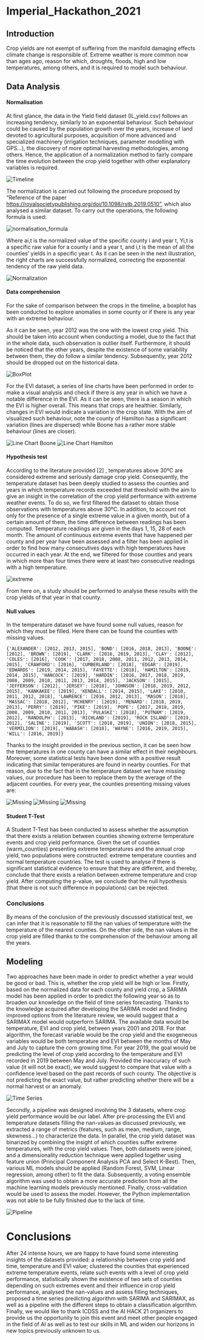 # Imperial_Hackathon_2021

## Introduction
Crop yields are not exempt of suffering from the manifold damaging effects climate change is responsible of. Extreme weather is more common now than ages ago, reason for which, droughts, floods, high and low temperatures, among others,  and it is required to model such behaviour.

## Data Analysis
#### Normalisation
At first glance, the data in the Yield field dataset (IL_yield.csv) follows an increasing tendency, similarly to an exponential behaviour. Such behaviour could be caused by the population growth over the years, increase of land devoted to agricultural purposes, acquisition of more advanced and specialized machinery (irrigation techniques, parameter modelling with GPS...), the discovery of more optimal harvesting methodologies, among others. Hence, the application of a normalization method to fairly compare the time evolution between the crop yield together with other explanatory variables is required. 

![Timeline](images/timeline_logan.png)

The normalization is carried out following the procedure proposed by “Reference of the paper https://royalsocietypublishing.org/doi/10.1098/rstb.2019.0510”, which also analysed a similar dataset. To carry out the operations, the following formula is used: 

![normalisation_formula](images/normalisation_formula.png)

Where ai,t is the normalized value of the specific county i and year t,  Yi,t is a specific raw value for a county i and a year t, and  i,t is the mean of all the counties’ yields in a specific year t. 
As it can be seen in the next illustration, the right charts are successfully normalized, correcting the exponential tendency of the raw yield data. 


![Normalization](images/Normalization.png)

#### Data comprehension
For the sake of comparison between the crops in the timeline, a boxplot has been conducted to explore anomalies in some county or if there is any year with an extreme behaviour.

As it can be seen, year 2012 was the one with the lowest crop yield. This should be taken into account when conducting a model, due to the fact that in the whole data, such observation is outlier itself. Furthermore, it should be noticed that the other years, despite the existence of some variability between them, they do follow a similar tendency. Subsequently, year 2012 should be dropped out on the historical data.


![BoxPlot](images/boxplots.jpeg)

For the EVI dataset, a series of line charts have been performed in order to make a visual analysis and check if there is any year in which we have a notable difference in the EVI. 
As it can be seen, there is a season in which the EVI is higher overall. This means that crops are healthier. Similarly, changes in EVI would indicate a variation in the crop state. 
With the aim of visualized such behaviour, note the county of Hamilton has a significant variation (lines are dispersed) while Boone has a rather more stable behaviour (lines are closer).

![Line Chart Boone](images/boone_evi.png)
![Line Chart Hamilton](images/hamilton_evi.png)




#### Hypothesis test 
According to the literature provided [2] , temperatures above 30ºC are considered extreme and seriously damage crop yield. Consequently, the temperature dataset has been deeply studied to assess the counties and years in which temperature records exceeded that threshold with the aim to give an insight in the correlation of the crop yield performance with extreme weather events. 
To do so, we first filtered the dataset to obtain those observations with temperatures above 30ºC. In addition, to account not only for the presence of a single extreme value in a given month, but of a certain amount of them, the time difference between readings has been computed. Temperature readings are given in the days 1, 15, 28 of each month. The amount of continuous extreme events that have happened per county and per year have been assessed and a filter has been applied in order to find how many consecutives days with high temperatures have occurred in each year. At the end, we filtered for those counties and years in which more than four times there were at least two consecutive readings with a high temperature.


![extreme](images/extreme.png)

From here on, a study should be performed to analyse these results with the crop yields of that year in that county.

#### Null values
In the temperature dataset we have found some null values, reason for which they must be filled. Here there can be found the counties with missing values.
```
{'ALEXANDER': [2012, 2013, 2015], 'BOND': [2016, 2018, 2013], 'BOONE': [2012], 'BROWN': [2019], 'CLARK': [2016, 2019, 2013], 'CLAY': [2012], 'COLES': [2016], 'COOK': [2017, 2018, 2008, 2011, 2012, 2013, 2014, 2015], 'CRAWFORD': [2016], 'CUMBERLAND': [2018], 'EDGAR': [2019], 'EDWARDS': [2019, 2014, 2015], 'FAYETTE': [2018], 'HAMILTON': [2019, 2014, 2015], 'HANCOCK': [2019], 'HARDIN': [2016, 2017, 2018, 2019, 2008, 2009, 2010, 2011, 2013, 2014, 2015], 'JACKSON': [2015], 'JEFFERSON': [2012], 'JERSEY': [2018], 'JOHNSON': [2018, 2019, 2012, 2015], 'KANKAKEE': [2019], 'KENDALL': [2014, 2015], 'LAKE': [2010, 2011, 2012, 2018], 'LAWRENCE': [2016, 2012, 2013], 'MASON': [2018], 'MASSAC': [2018, 2012], 'MCHENRY': [2019], 'MENARD': [2018, 2019, 2013], 'PERRY': [2019], 'PIKE': [2019], 'POPE': [2017, 2018, 2019, 2008, 2009, 2010, 2011, 2013], 'PULASKI': [2018], 'PUTNAM': [2019, 2012], 'RANDOLPH': [2013], 'RICHLAND': [2019], 'ROCK ISLAND': [2019, 2012], 'SALINE': [2019], 'SCOTT': [2018, 2019], 'UNION': [2018, 2015], 'VERMILION': [2019], 'WABASH': [2018], 'WAYNE': [2016, 2019, 2015], 'WILL': [2016, 2019]}
```
Thanks to the insight provided in the previous section, it can be seen how the temperatures in one county can have a similar effect in their neighbours. Moreover, some statistical tests have been done with a positive result indicating that similar temperatures are found in nearby counties. For that reason, due to the fact that in the temperature dataset we have missing values, our procedure has been to replace them by the average of the adjacent counties.
For every year, the counties presenting missing values are:

![Missing](images/unknown_temperature_1.jpeg)
![Missing](images/unknown_temperature_2.jpeg)
![Missing](images/unknown_temperature_3.jpeg)

#### Student T-Test
A Student T-Test has been conducted to assess whether the assumption that there exists a relation between counties showing extreme temperature events and crop yield performance. Given the set of counties (warm_counties) presenting extreme temperatures and the annual crop yield, two populations were constructed: extreme temperature counties and normal temperature countries. 
The test is used to analyse if there is significant statistical evidence to ensure that they are different, and thereby, conclude that there exists a relation between extreme temperature and crop yield. After computing the p-value, we conclude that the null hypothesis (that there is not such difference in populations) can be rejected. 




### Conclusions
By means of the conclusion of the previously discussed statistical test, we can infer that it is reasonable to fill the nan values of temperature with the temperature of the nearest counties. On the other side, the nan values in the crop yield are filled thanks to the comprehension of the behaviour among all the years.

## Modeling
Two approaches have been made in order to predict whether a year would be good or bad. This is, whether the crop yield will be high or low. 
Firstly, based on the normalized data for each county and yield crop, a SARIMA model has been applied in order to predict the following year so as to broaden our knowledge on the field of time series forecasting. 
Thanks to the knowledge acquired after developing the SARIMA model and finding improved options from the literature review, we would suggest that a SARIMAX model would outperform SARIMA. The available data would be temperature, EVI and crop yield, between years 2001 and 2018. For that algorithm, the forecast variable would be the crop yield and the exogeneous variables would be both temperature and EVI between the months of May and July to capture the corn growing time. For year 2019, the goal would be predicting the level of crop yield according to the temperature and EVI recorded in 2019 between May and July. Provided the inaccuracy of such value (it will not be exact), we would suggest to compare that value with a confidence level based on the past records of such county. The objective is not predicting the exact value, but rather predicting whether there will be a normal harvest or an anomaly.


![Time Series](images/proposal.jpeg)

Secondly, a pipeline was designed involving the 3 datasets, where crop yield performance would be our label. After pre-processing the EVI and temperature datasets filling the nan-values as discussed previously, we extracted a range of metrics (features, such as mean, medium, range, skewness…) to characterize the data. In parallel, the crop yield dataset was binarized by combining the insight of which counties suffer extreme temperatures, with the crop yield values. Then, both datasets were joined, and a dimensionality reduction technique were applied together using feature union (Principal Component Analysis PCA and Select K-Best). Then, various ML models should be applied (Random Forest, SVM, Linear regression, among other) to fit the data. Subsequently, a voting ensemble algorithm was used to obtain a more accurate prediction from all the machine learning models previously mentioned. Finally, cross-validation would be used to assess the model. However, the Python implementation was not able to be fully finished due to the lack of time.

![Pipeline](images/pipeline.png)

# Conclusions
After 24 intense hours, we are happy to have found some interesting insights of the datasets provided: a relationship between crop yield and time, temperature and EVI value; clustered the counties that experienced extreme temperature events, relate such events with a level of crop yield performance, statistically shown the existence of two sets of counties depending on such extremes event and their influence in crop yield performance, analysed the nan-values and assess filling techniques, proposed a time series predicting algorithm with SARIMA and SARIMAX, as well as a pipeline with the different steps to obtain a classification algorithm. 
Finally, we would like to thank ICDSS and the AI HACK 21 organizers to provide us the opportunity to join this event and meet other people engaged in the field of AI as well as to test our skills in ML and widen our horizons in new topics previously unknown to us. 


